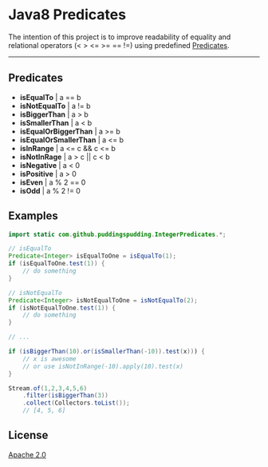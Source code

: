 # Java8 Predicates

The intention of this project is to improve readability of equality and relational operators (< > <= >= == !=) using predefined [Predicates](https://docs.oracle.com/javase/8/docs/api/java/util/function/Predicate.html).

----------

## Predicates
- **isEqualTo** | a == b
- **isNotEqualTo** | a != b
- **isBiggerThan** | a > b
- **isSmallerThan** | a < b
- **isEqualOrBiggerThan** | a >= b
- **isEqualOrSmallerThan** | a <= b
- **isInRange** | a <= c && c <= b
- **isNotInRage** | a > c || c < b
- **isNegative** | a < 0
- **isPositive** | a > 0
- **isEven** | a % 2 == 0
- **isOdd** | a % 2 != 0


## Examples

```java
import static com.github.puddingspudding.IntegerPredicates.*;

// isEqualTo
Predicate<Integer> isEqualToOne = isEqualTo(1);
if (isEqualToOne.test(1)) {
    // do something
}

// isNotEqualTo
Predicate<Integer> isNotEqualToOne = isNotEqualTo(2);
if (isNotEqualToOne.test(1)) {
    // do something
}

// ...

if (isBiggerThan(10).or(isSmallerThan(-10)).test(x))) {
    // x is awesome
    // or use isNotInRange(-10).apply(10).test(x)
}

Stream.of(1,2,3,4,5,6)
	.filter(isBiggerThan(3))
	.collect(Collectors.toList());
	// [4, 5, 6]

```

## License
[Apache 2.0](http://www.apache.org/licenses/LICENSE-2.0)
